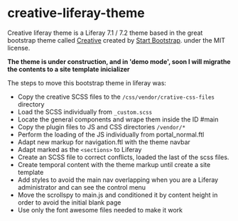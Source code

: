 # creative-liferay-theme

Creative liferay theme is a Liferay 7.1 / 7.2 theme based in the great bootstrap theme called [Creative](https://github.com/BlackrockDigital/startbootstrap-creative) created by [Start Bootstrap](http://startbootstrap.com/). under the MIT license.

__The theme is under construction, and in 'demo mode', soon I will migrathe the contents to a site template inicializer__

The steps to move this bootstrap theme in liferay was:

- Copy the creative SCSS files to the `/css/vendor/crative-css-files` directory
- Load the SCSS individually from `_custom.scss`
- Locate the general components and wrape them inside the ID #main
- Copy the plugin files to JS and CSS directories `/vendor/*`
- Perform the loading of the JS individually from portal_normal.ftl
- Adapt new markup for navigation.ftl with the theme navbar
- Adapt marked as the `<sections>` to Liferay
- Create an SCSS file to correct conflicts, loaded the last of the scss files.
- Create temporal content with the theme markup until create a site template
- Add styles to avoid the main nav overlapping when you are a Liferay administrator and can see the control menu
- Move the scrollspy to main.js and conditioned it by content height in order to avoid the initial blank page
- Use only the font awesome files needed to make it work